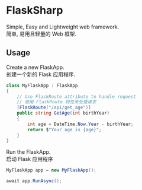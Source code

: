 ﻿# FlaskSharp

Simple, Easy and Lightweight web framework.\
简单, 易用且轻量的 Web 框架.

## Usage

Create a new FlaskApp. \
创建一个新的 Flask 应用程序.

```csharp
class MyFlaskApp : FlaskApp
{
    // Use FlaskRoute attribute to handle request
    // 使用 FlaskRoute 特性来处理请求
    [FlaskRoute("/api/get_age")]
    public string GetAge(int birthYear)
    {
        int age = DateTime.Now.Year - birthYear;
        return $"Your age is {age}";
    }
}
```

Run the FlaskApp. \
启动 Flask 应用程序

```csharp
MyFlaskApp app = new MyFlaskApp();

await app.RunAsync();  
```